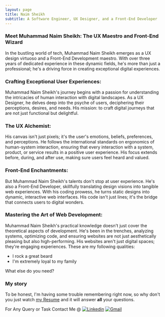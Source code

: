 ```yaml
---
layout: page
title: Naim Sheikh
subtitle: A Software Engineer, UX Designer, and a Front-End Developer
---
```


### Meet Muhammad Naim Sheikh: The UX Maestro and Front-End Wizard

In the bustling world of tech, Muhammad Naim Sheikh emerges as a UX design virtuoso and a Front-End Development maestro. With over three years of dedicated experience in these dynamic fields, he's more than just a professional; he's a driving force in creating exceptional digital experiences.

### Crafting Exceptional User Experiences:
Muhammad Naim Sheikh's journey begins with a passion for understanding the intricacies of human interaction with digital landscapes. As a UX Designer, he delves deep into the psyche of users, deciphering their perceptions, desires, and needs. His mission: to craft digital journeys that are not just functional but delightful.

### The UX Alchemist:
His canvas isn't just pixels; it's the user's emotions, beliefs, preferences, and perceptions. He follows the international standards on ergonomics of human-system interaction, ensuring that every interaction with a system, product, or service results in a positive user experience. His focus extends before, during, and after use, making sure users feel heard and valued.

### Front-End Enchantments:
But Muhammad Naim Sheikh's talents don't stop at user experience. He's also a Front-End Developer, skillfully translating design visions into tangible web experiences. With his coding prowess, he turns static designs into dynamic, interactive web interfaces. His code isn't just lines; it's the bridge that connects users to digital wonders.

### Mastering the Art of Web Development:
Muhammad Naim Sheikh's practical knowledge doesn't just cover the theoretical aspects of development. He's been in the trenches, analyzing systems, optimizing code, and ensuring websites are not just aesthetically pleasing but also high-performing. His websites aren't just digital spaces; they're engaging experiences.
These are my following qualities: 
- I rock a great beard
- I'm extremely loyal to my family

What else do you need?

### My story

To be honest, I'm having some trouble remembering right now, so why don't you just watch [my Resume](https://github.com/naiemsheikh/naiemsheikh/raw/main/Naim_Sheikh.pdf) and it will answer **all** your questions.

For Any Query or Task Contact Me @
[![Linkedin](https://img.shields.io/badge/-LinkedIn-blue?style=flat&logo=Linkedin&logoColor=white)](https://www.linkedin.com/in/muhammad-naim-sheikh-58162a147/)
[![Gmail](https://img.shields.io/badge/-Gmail-c14438?style=flat&logo=Gmail&logoColor=white)](mailto:naiem662@gmail.com)
